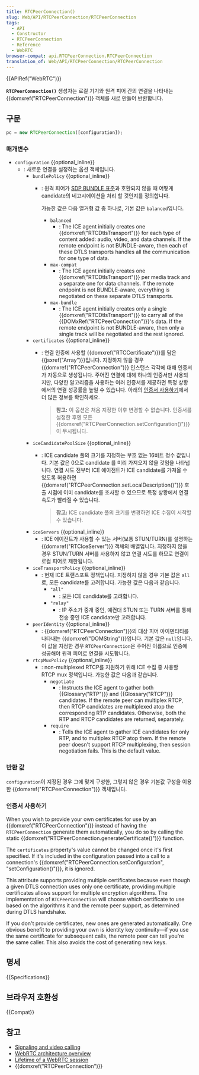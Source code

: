 ```yaml
---
title: RTCPeerConnection()
slug: Web/API/RTCPeerConnection/RTCPeerConnection
tags:
  - API
  - Constructor
  - RTCPeerConnection
  - Reference
  - WebRTC
browser-compat: api.RTCPeerConnection.RTCPeerConnection
translation_of: Web/API/RTCPeerConnection/RTCPeerConnection
---
```

{{APIRef("WebRTC")}}

**`RTCPeerConnection()`** 생성자는 로컬 기기와 원격 피어 간의 연결을 나타내는 {{domxref("RTCPeerConnection")}} 객체를 새로 만들어 반환합니다.

## 구문

```js
pc = new RTCPeerConnection([configuration]);
```

### 매개변수

- `configuration` {{optional_inline}}
  - : 새로운 연결을 설정하는 옵션 객체입니다.
    - `bundlePolicy` {{optional_inline}}
      - : 원격 피어가 [SDP BUNDLE 표준](https://webrtcstandards.info/sdp-bundle/)과 호환되지 않을 때 어떻게 candidate의 네고시에이션을 처리 할 것인지를 정의합니다.

        가능한 값은 다음 열거형 값 중 하나로, 기본 값은 `balanced`입니다.
        - `balanced`
          - : The ICE agent initially creates one {{domxref("RTCDtlsTransport")}}
            for each type of content added: audio, video, and data channels.
            If the remote endpoint is not BUNDLE-aware,
            then each of these DTLS transports handles all the communication for one type of data.
        - `max-compat`
          - : The ICE agent initially creates one {{domxref("RTCDtlsTransport")}} per media track
            and a separate one for data channels.
            If the remote endpoint is not BUNDLE-aware,
            everything is negotiated on these separate DTLS transports.
        - `max-bundle`
          - : The ICE agent initially creates only a single {{domxref("RTCDtlsTransport")}}
            to carry all of the {{DOMxRef("RTCPeerConnection")}}'s data.
            If the remote endpoint is not BUNDLE-aware,
            then only a single track will be negotiated and the rest ignored.
    - `certificates` {{optional_inline}}
      - : 연결 인증에 사용할 {{domxref("RTCCertificate")}}를 담은 {{jsxref("Array")}}입니다. 지정하지 않을 경우 {{domxref("RTCPeerConnection")}} 인스턴스 각각에 대해 인증서가 자동으로 생성됩니다. 주어진 연결에 대해 하나의 인증서만 사용되지만, 다양한 알고리즘을 사용하는 여러 인증서를 제공하면 특정 상황에서의 연결 성공률을 높일 수 있습니다. 아래의 [인증서 사용하기](#인증서_사용하기)에서 더 많은 정보를 확인하세요.

        > **참고:** 이 옵션은 처음 지정한 이후 변경할 수 없습니다. 인증서를 설정한 후엔 모든 {{domxref("RTCPeerConnection.setConfiguration()")}}이 무시됩니다.
    - `iceCandidatePoolSize` {{optional_inline}}
      - : ICE candidate 풀의 크기를 지정하는 부호 없는 16비트 정수 값입니다. 기본 값은 0으로 candidate 를 미리 가져오지 않을 것임을 나타냅니다. 연결 시도 전부터 ICE 에이전트가 ICE candidate를 가져올 수 있도록 허용하면 {{domxref("RTCPeerConnection.setLocalDescription()")}} 호출 시점에 이미 candidate를 조사할 수 있으므로 특정 상황에서 연결 속도가 빨라질 수 있습니다.

        > **참고:** ICE candidate 풀의 크기를 변경하면 ICE 수집이 시작할 수 있습니다.
    - `iceServers` {{optional_inline}}
      - : ICE 에이전트가 사용할 수 있는 서버(보통 STUN/TURN)를 설명하는 {{domxref("RTCIceServer")}} 객체의 배열입니다. 지정하지 않을 경우 STUN/TURN 서버를 사용하지 않고 연결 시도를 하므로 연결이 로컬 피어로 제한됩니다.
    - `iceTransportPolicy` {{optional_inline}}
      - : 현재 ICE 트랜스포트 정책입니다. 지정하지 않을 경우 기본 값은 `all`로, 모든 candidate를 고려합니다. 가능한 값은 다음과 같습니다.
        - `"all"`
          - : 모든 ICE candidate를 고려합니다.
        - `"relay"`
          - : IP 주소가 중개 중인, 예컨대 STUN 또는 TURN 서버를 통해 전송 중인 ICE candidate만 고려합니다.
    - `peerIdentity` {{optional_inline}}
      - : {{domxref("RTCPeerConnection")}}의 대상 피어 아이덴티티를 나타내는 {{domxref("DOMString")}}입니다. 기본 값은 `null`입니다. 이 값을 지정한 경우 `RTCPeerConnection`은 주어진 이름으로 인증에 성공해야 원격 피어로 연결을 시도합니다.
    - `rtcpMuxPolicy` {{optional_inline}}
      - : non-multiplexed RTCP를 지원하기 위해 ICE 수집 중 사용할 RTCP mux 정책입니다. 가능한 값은 다음과 같습니다.
        - `negotiate`
          - : Instructs the ICE agent to gather both {{Glossary("RTP")}} and {{Glossary("RTCP")}} candidates.
            If the remote peer can multiplex RTCP,
            then RTCP candidates are multiplexed atop the corresponding RTP candidates.
            Otherwise, both the RTP and RTCP candidates are returned, separately.
        - `require`
          - : Tells the ICE agent to gather ICE candidates for only RTP,
            and to multiplex RTCP atop them.
            If the remote peer doesn't support RTCP multiplexing,
            then session negotiation fails.
            This is the default value.

### 반환 값

`configuration`이 지정된 경우 그에 맞게 구성한, 그렇지 않은 경우 기본값 구성을 이용한 {{domxref("RTCPeerConnection")}} 객체입니다.

### 인증서 사용하기

When you wish to provide your own certificates for use by an
{{domxref("RTCPeerConnection")}} instead of having the `RTCPeerConnection`
generate them automatically, you do so by calling the static
{{domxref("RTCPeerConnection.generateCertificate()")}} function.

The `certificates` property's value cannot be changed once it's first
specified. If it's included in the configuration passed into a call to a connection's
{{domxref("RTCPeerConnection.setConfiguration", "setConfiguration()")}}, it is ignored.

This attribute supports providing multiple certificates because even though a given
DTLS connection uses only one certificate, providing multiple certificates allows
support for multiple encryption algorithms. The implementation of
`RTCPeerConnection` will choose which certificate to use based on the
algorithms it and the remote peer support, as determined during DTLS handshake.

If you don't provide certificates, new ones are generated automatically. One obvious
benefit to providing your own is identity key continuity—if you use the same certificate
for subsequent calls, the remote peer can tell you're the same caller. This also avoids
the cost of generating new keys.

## 명세

{{Specifications}}

## 브라우저 호환성

{{Compat}}

## 참고

- [Signaling and video calling](/en-US/docs/Web/API/WebRTC_API/Signaling_and_video_calling)
- [WebRTC architecture overview](/en-US/docs/Web/API/WebRTC_API/Architecture)
- [Lifetime of a WebRTC session](/en-US/docs/Web/API/WebRTC_API/Session_lifetime)
- {{domxref("RTCPeerConnection")}}
